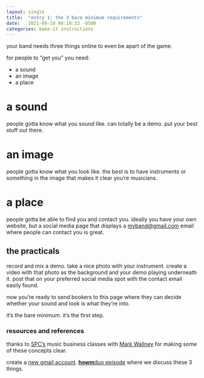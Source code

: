 ```yaml
---
layout: single
title:  "entry 1: the 3 bare minimum requirements"
date:   2021-09-10 00:10:33 -0500
categories: make-it instructions
---
```

your band needs three things online to even be apart of the game.

for people to “get you” you need:
- a sound
- an image
- a place

# a sound
people gotta know what you sound like. can totally be a demo. put your best stuff out there. 

# an image
people gotta know what you look like. the best is to have instruments or something in the image that makes it clear you‘re musicians.

# a place
people gotta be able to find you and contact you. ideally you have your own website, but a social media page that displays a myband@gmail.com email where people can contact you is great.


## the practicals
record and mix a demo. take a nice photo with your instrument. create a video with that photo as the background and your demo playing underneath it. post that on your preferred social media spot with the contact email easily found.

now you’re ready to send bookers to this page where they can decide whether your sound and look is what they’re into. 

it’s the bare minimum. it’s the first step.


### resources and references
thanks to [SPC’s][spc] music business classes with [Mark Wallney][mark-w] for making some of these concepts clear.

create a [new gmail account][google-account].
[**howm**duo episode][howmduo] where we discuss these 3 things.


[google-account]: https://accounts.google.com/signup/v2/webcreateaccount?flowName=GlifWebSignIn&flowEntry=SignUp
[spc]:   https://www.southplainscollege.edu/exploreprograms/technicaleducation/creativearts/commmusic.php
[mark-w]: https://www.southplainscollege.edu/faculty/wallney-mark.php
[howmduo]: https://howmbase.com/podcast/duo-03
